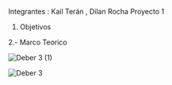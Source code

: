 Integrantes : Kail Terán , Dilan Rocha
Proyecto 1

1. Objetivos

2.- Marco Teorico

![Deber 3  (1)](https://user-images.githubusercontent.com/117742027/204369428-3531b7f5-cec4-4155-b2ba-5b52a062bb09.jpeg)

![Deber 3 ](https://user-images.githubusercontent.com/117742027/204369445-7d7cd125-c5a8-40de-a23b-50db424e5210.jpeg)
